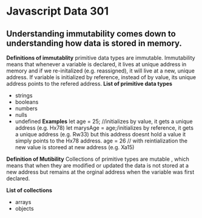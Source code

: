 # Javascript Data 301
## Understanding immutability comes down to understanding how data is stored in memory.
**Definitions of immutablity**
primitive data types are immutable. Immutability means that whenever a variable is declared, it lives at unique address in memory and if we re-initalized (e.g. reassigned), it will live at a new, unique address. If variable is initialized by reference, instead of by value, its unique address points to the refered address.
**List of primitive data types**
* strings 
* booleans
* numbers 
* nulls
* undefined
**Examples**
let age = 25; //initializes by value, it gets a unique address (e.g. Hx78)
let marysAge = age;/initializes by reference, it gets a unique address (e.g. Rw33) but this address doesnt hold a value it simply points to the Hx78 address.
age = 26 //  with reintialization the new value is storeed at new address (e.g. Xa15)


 **Definition of Mutibility**
 Collections of primitive types are mutable , which means that when they are modified or updated the data is not stored at a new address but remains at the orginal address when the variable was first declared.


**List of collections**
 * arrays 
 * objects
